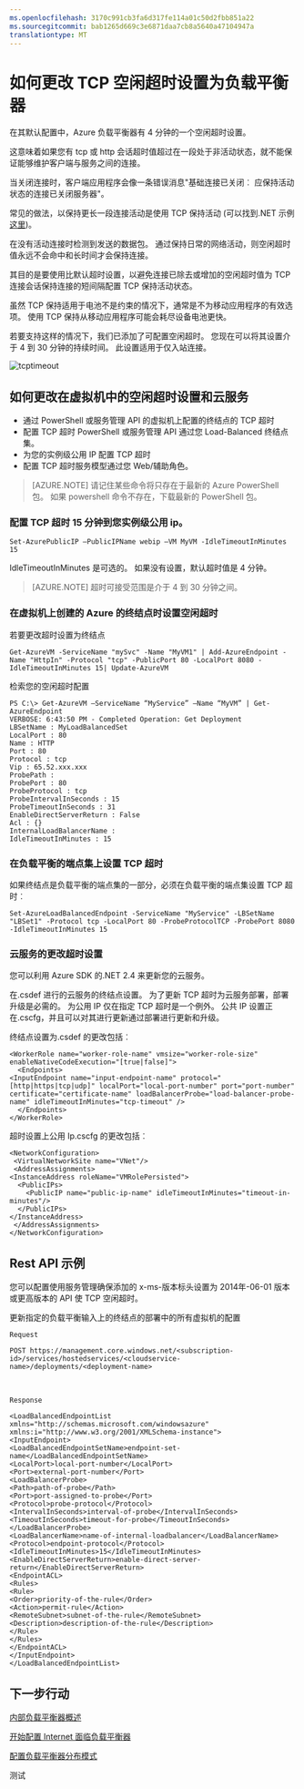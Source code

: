 ```yaml
---
ms.openlocfilehash: 3170c991cb3fa6d317fe114a01c50d2fbb851a22
ms.sourcegitcommit: bab1265d669c3e6871daa7cb8a5640a47104947a
translationtype: MT
---
```

<properties 
   pageTitle="配置负载平衡器 TCP 空闲超时 |Microsoft Azure"
   description="配置负载平衡器 TCP 空闲超时"
   services="load-balancer"
   documentationCenter="na"
   authors="joaoma"
   manager="adinah"
   editor="tysonn" />
<tags 
   ms.service="load-balancer"
   ms.devlang="na"
   ms.topic="article"
   ms.tgt_pltfrm="na"
   ms.workload="infrastructure-services"
   ms.date="08/12/2015"
   ms.author="joaoma" />

# 如何更改 TCP 空闲超时设置为负载平衡器

在其默认配置中，Azure 负载平衡器有 4 分钟的一个空闲超时设置。

这意味着如果您有 tcp 或 http 会话超时值超过在一段处于非活动状态，就不能保证能够维护客户端与服务之间的连接。

当关闭连接时，客户端应用程序会像一条错误消息"基础连接已关闭︰ 应保持活动状态的连接已关闭服务器"。

常见的做法，以保持更长一段连接活动是使用 TCP 保持活动 (可以找到.NET 示例[这里](https://msdn.microsoft.com/library/system.net.servicepoint.settcpkeepalive.aspx))。

在没有活动连接时检测到发送的数据包。 通过保持日常的网络活动，则空闲超时值永远不会命中和长时间才会保持连接。

其目的是要使用比默认超时设置，以避免连接已除去或增加的空闲超时值为 TCP 连接会话保持连接的短间隔配置 TCP 保持活动状态。

虽然 TCP 保持适用于电池不是约束的情况下，通常是不为移动应用程序的有效选项。 使用 TCP 保持从移动应用程序可能会耗尽设备电池更快。

若要支持这样的情况下，我们已添加了可配置空闲超时。 您现在可以将其设置介于 4 到 30 分钟的持续时间。 此设置适用于仅入站连接。

![tcptimeout](./media/load-balancer-tcp-idle-timeout/image1.png)


## 如何更改在虚拟机中的空闲超时设置和云服务

- 通过 PowerShell 或服务管理 API 的虚拟机上配置的终结点的 TCP 超时
- 配置 TCP 超时 PowerShell 或服务管理 API 通过您 Load-Balanced 终结点集。
- 为您的实例级公用 IP 配置 TCP 超时
- 配置 TCP 超时服务模型通过您 Web/辅助角色。
 

>[AZURE.NOTE] 请记住某些命令将只存在于最新的 Azure PowerShell 包。 如果 powershell 命令不存在，下载最新的 PowerShell 包。

 
### 配置 TCP 超时 15 分钟到您实例级公用 ip。

    Set-AzurePublicIP –PublicIPName webip –VM MyVM -IdleTimeoutInMinutes 15

IdleTimeoutInMinutes 是可选的。 如果没有设置，默认超时值是 4 分钟。 

>[AZURE.NOTE] 超时可接受范围是介于 4 到 30 分钟之间。
 
### 在虚拟机上创建的 Azure 的终结点时设置空闲超时

若要更改超时设置为终结点

    Get-AzureVM -ServiceName "mySvc" -Name "MyVM1" | Add-AzureEndpoint -Name "HttpIn" -Protocol "tcp" -PublicPort 80 -LocalPort 8080 -IdleTimeoutInMinutes 15| Update-AzureVM
 
检索您的空闲超时配置

    PS C:\> Get-AzureVM –ServiceName “MyService” –Name “MyVM” | Get-AzureEndpoint
    VERBOSE: 6:43:50 PM - Completed Operation: Get Deployment
    LBSetName : MyLoadBalancedSet
    LocalPort : 80
    Name : HTTP
    Port : 80
    Protocol : tcp
    Vip : 65.52.xxx.xxx
    ProbePath :
    ProbePort : 80
    ProbeProtocol : tcp
    ProbeIntervalInSeconds : 15
    ProbeTimeoutInSeconds : 31
    EnableDirectServerReturn : False
    Acl : {}
    InternalLoadBalancerName :
    IdleTimeoutInMinutes : 15
 
### 在负载平衡的端点集上设置 TCP 超时

如果终结点是负载平衡的端点集的一部分，必须在负载平衡的端点集设置 TCP 超时︰

    Set-AzureLoadBalancedEndpoint -ServiceName "MyService" -LBSetName "LBSet1" -Protocol tcp -LocalPort 80 -ProbeProtocolTCP -ProbePort 8080 -IdleTimeoutInMinutes 15
 
### 云服务的更改超时设置

您可以利用 Azure SDK 的.NET 2.4 来更新您的云服务。

在.csdef 进行的云服务的终结点设置。 为了更新 TCP 超时为云服务部署，部署升级是必需的。 为公用 IP 仅在指定 TCP 超时是一个例外。 公共 IP 设置正在.cscfg，并且可以对其进行更新通过部署进行更新和升级。

终结点设置为.csdef 的更改包括︰

    <WorkerRole name="worker-role-name" vmsize="worker-role-size" enableNativeCodeExecution="[true|false]">
      <Endpoints>
    <InputEndpoint name="input-endpoint-name" protocol="[http|https|tcp|udp]" localPort="local-port-number" port="port-number" certificate="certificate-name" loadBalancerProbe="load-balancer-probe-name" idleTimeoutInMinutes="tcp-timeout" />
      </Endpoints>
    </WorkerRole>

超时设置上公用 Ip.cscfg 的更改包括︰

    <NetworkConfiguration>
     <VirtualNetworkSite name="VNet"/>
     <AddressAssignments>
    <InstanceAddress roleName="VMRolePersisted">
      <PublicIPs>
        <PublicIP name="public-ip-name" idleTimeoutInMinutes="timeout-in-minutes"/>
      </PublicIPs>
    </InstanceAddress>
     </AddressAssignments>
    </NetworkConfiguration>

## Rest API 示例

您可以配置使用服务管理确保添加的 x-ms-版本标头设置为 2014年-06-01 版本或更高版本的 API 使 TCP 空闲超时。
 
更新指定的负载平衡输入上的终结点的部署中的所有虚拟机的配置
    
    Request

    POST https://management.core.windows.net/<subscription-id>/services/hostedservices/<cloudservice-name>/deployments/<deployment-name>
<BR>

    Response

    <LoadBalancedEndpointList xmlns="http://schemas.microsoft.com/windowsazure" xmlns:i="http://www.w3.org/2001/XMLSchema-instance">
    <InputEndpoint>
    <LoadBalancedEndpointSetName>endpoint-set-name</LoadBalancedEndpointSetName>
    <LocalPort>local-port-number</LocalPort>
    <Port>external-port-number</Port>
    <LoadBalancerProbe>
    <Path>path-of-probe</Path>
    <Port>port-assigned-to-probe</Port>
    <Protocol>probe-protocol</Protocol>
    <IntervalInSeconds>interval-of-probe</IntervalInSeconds>
    <TimeoutInSeconds>timeout-for-probe</TimeoutInSeconds>
    </LoadBalancerProbe>
    <LoadBalancerName>name-of-internal-loadbalancer</LoadBalancerName>
    <Protocol>endpoint-protocol</Protocol>
    <IdleTimeoutInMinutes>15</IdleTimeoutInMinutes>
    <EnableDirectServerReturn>enable-direct-server-return</EnableDirectServerReturn>
    <EndpointACL>
    <Rules>
    <Rule>
    <Order>priority-of-the-rule</Order>
    <Action>permit-rule</Action>
    <RemoteSubnet>subnet-of-the-rule</RemoteSubnet>
    <Description>description-of-the-rule</Description>
    </Rule>
    </Rules>
    </EndpointACL>
    </InputEndpoint>
    </LoadBalancedEndpointList>

## 下一步行动

[内部负载平衡器概述](load-balancer-internal-overview.md)

[开始配置 Internet 面临负载平衡器](load-balancer-internet-getstarted.md)

[配置负载平衡器分布模式](load-balancer-distribution-mode.md)

 
测试
